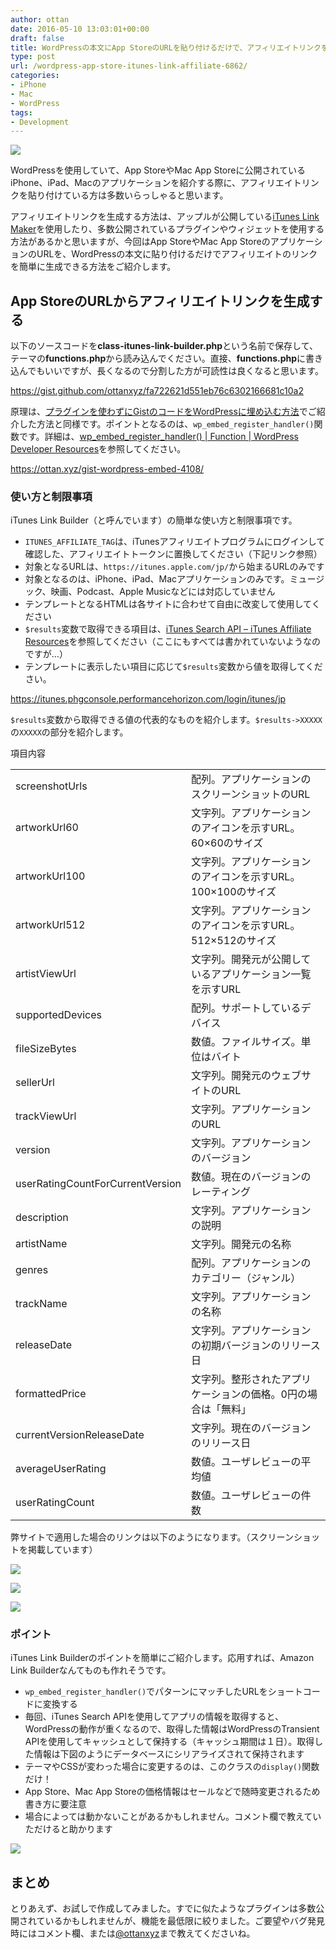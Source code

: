 ```yaml
---
author: ottan
date: 2016-05-10 13:03:01+00:00
draft: false
title: WordPressの本文にApp StoreのURLを貼り付けるだけで、アフィリエイトリンクを生成できるようにする
type: post
url: /wordpress-app-store-itunes-link-affiliate-6862/
categories:
- iPhone
- Mac
- WordPress
tags:
- Development
---
```


![](/images/2016/05/160510-5731d1e0800c7.jpg)






WordPressを使用していて、App StoreやMac App Storeに公開されているiPhone、iPad、Macのアプリケーションを紹介する際に、アフィリエイトリンクを貼り付けている方は多数いらっしゃると思います。





アフィリエイトリンクを生成する方法は、アップルが公開している[iTunes Link Maker](https://linkmaker.itunes.apple.com/en-us/?country=jp)を使用したり、多数公開されているプラグインやウィジェットを使用する方法があるかと思いますが、今回はApp StoreやMac App StoreのアプリケーションのURLを、WordPressの本文に貼り付けるだけでアフィリエイトのリンクを簡単に生成できる方法をご紹介します。





## App StoreのURLからアフィリエイトリンクを生成する





以下のソースコードを**class-itunes-link-builder.php**という名前で保存して、テーマの**functions.php**から読み込んでください。直接、**functions.php**に書き込んでもいいですが、長くなるので分割した方が可読性は良くなると思います。



https://gist.github.com/ottanxyz/fa722621d551eb76c6302166681c10a2



原理は、[プラグインを使わずにGistのコードをWordPressに埋め込む方法](https://ottan.xyz/gist-wordpress-embed-4108/)でご紹介した方法と同様です。ポイントとなるのは、`wp_embed_register_handler()`関数です。詳細は、[wp_embed_register_handler() | Function | WordPress Developer Resources](https://developer.wordpress.org/reference/functions/wp_embed_register_handler/)を参照してください。



https://ottan.xyz/gist-wordpress-embed-4108/



### 使い方と制限事項





iTunes Link Builder（と呼んでいます）の簡単な使い方と制限事項です。






  * `ITUNES_AFFILIATE_TAG`は、iTunesアフィリエイトプログラムにログインして確認した、アフィリエイトトークンに置換してください（下記リンク参照）
  * 対象となるURLは、`https://itunes.apple.com/jp/`から始まるURLのみです
  * 対象となるのは、iPhone、iPad、Macアプリケーションのみです。ミュージック、映画、Podcast、Apple Musicなどには対応していません
  * テンプレートとなるHTMLは各サイトに合わせて自由に改変して使用してください
  * `$results`変数で取得できる項目は、[iTunes Search API – iTunes Affiliate Resources](https://affiliate.itunes.apple.com/resources/documentation/itunes-store-web-service-search-api/)を参照してください（ここにもすべては書かれていないようなのですが…）
  * テンプレートに表示したい項目に応じて`$results`変数から値を取得してください。


https://itunes.phgconsole.performancehorizon.com/login/itunes/jp



`$results`変数から取得できる値の代表的なものを紹介します。`$results->XXXXX`の`XXXXX`の部分を紹介します。






<table >
<tr >項目内容</tr>
<tr >
<td >screenshotUrls
</td>
<td >配列。アプリケーションのスクリーンショットのURL
</td></tr>
<tr >
<td >artworkUrl60
</td>
<td >文字列。アプリケーションのアイコンを示すURL。60×60のサイズ
</td></tr>
<tr >
<td >artworkUrl100
</td>
<td >文字列。アプリケーションのアイコンを示すURL。100×100のサイズ
</td></tr>
<tr >
<td >artworkUrl512
</td>
<td >文字列。アプリケーションのアイコンを示すURL。512×512のサイズ
</td></tr>
<tr >
<td >artistViewUrl
</td>
<td >文字列。開発元が公開しているアプリケーション一覧を示すURL
</td></tr>
<tr >
<td >supportedDevices
</td>
<td >配列。サポートしているデバイス
</td></tr>
<tr >
<td >fileSizeBytes
</td>
<td >数値。ファイルサイズ。単位はバイト
</td></tr>
<tr >
<td >sellerUrl
</td>
<td >文字列。開発元のウェブサイトのURL
</td></tr>
<tr >
<td >trackViewUrl
</td>
<td >文字列。アプリケーションのURL
</td></tr>
<tr >
<td >version
</td>
<td >文字列。アプリケーションのバージョン
</td></tr>
<tr >
<td >userRatingCountForCurrentVersion
</td>
<td >数値。現在のバージョンのレーティング
</td></tr>
<tr >
<td >description
</td>
<td >文字列。アプリケーションの説明
</td></tr>
<tr >
<td >artistName
</td>
<td >文字列。開発元の名称
</td></tr>
<tr >
<td >genres
</td>
<td >配列。アプリケーションのカテゴリー（ジャンル）
</td></tr>
<tr >
<td >trackName
</td>
<td >文字列。アプリケーションの名称
</td></tr>
<tr >
<td >releaseDate
</td>
<td >文字列。アプリケーションの初期バージョンのリリース日
</td></tr>
<tr >
<td >formattedPrice
</td>
<td >文字列。整形されたアプリケーションの価格。0円の場合は「無料」
</td></tr>
<tr >
<td >currentVersionReleaseDate
</td>
<td >文字列。現在のバージョンのリリース日
</td></tr>
<tr >
<td >averageUserRating
</td>
<td >数値。ユーザレビューの平均値
</td></tr>
<tr >
<td >userRatingCount
</td>
<td >数値。ユーザレビューの件数
</td></tr>
</table>






弊サイトで適用した場合のリンクは以下のようになります。（スクリーンショットを掲載しています）





![](/images/2016/05/160510-5731d28051ea6.png)






![](/images/2016/05/160510-5731d2926f059.png)






![](/images/2016/05/160510-5731d29db84cb.png)






### ポイント





iTunes Link Builderのポイントを簡単にご紹介します。応用すれば、Amazon Link Builderなんてものも作れそうです。






  * `wp_embed_register_handler()`でパターンにマッチしたURLをショートコードに変換する
  * 毎回、iTunes Search APIを使用してアプリの情報を取得すると、WordPressの動作が重くなるので、取得した情報はWordPressのTransient APIを使用してキャッシュとして保持する（キャッシュ期間は１日）。取得した情報は下図のようにデータベースにシリアライズされて保持されます
  * テーマやCSSが変わった場合に変更するのは、このクラスの`display()`関数だけ！
  * App Store、Mac App Storeの価格情報はセールなどで随時変更されるため書き方に要注意
  * 場合によっては動かないことがあるかもしれません。コメント欄で教えていただけると助かります




![](/images/2016/05/160510-5731d1f1ba742.png)






## まとめ





とりあえず、お試しで作成してみました。すでに似たようなプラグインは多数公開されているかもしれませんが、機能を最低限に絞りました。ご要望やバグ発見時にはコメント欄、または[@ottanxyz](https://twitter.com/ottanxyz)まで教えてくださいね。
